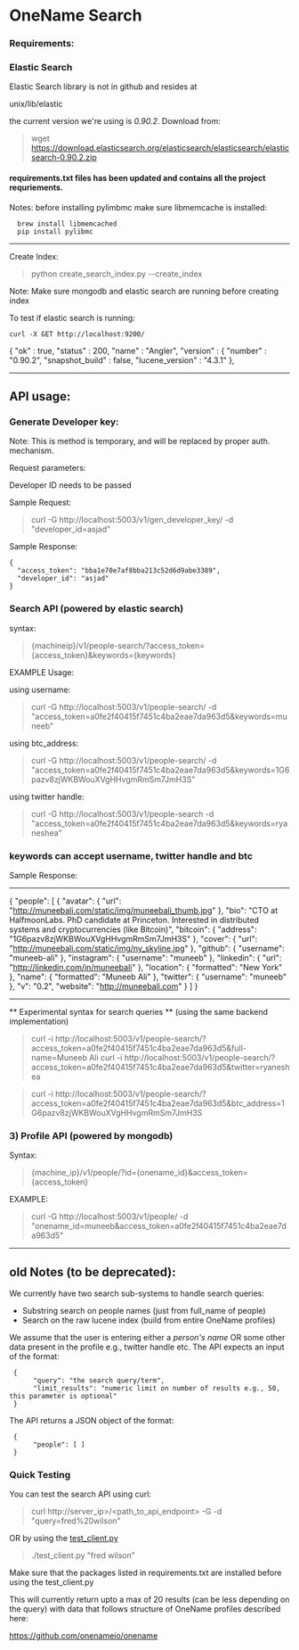 # OneName Search

### Requirements:

### Elastic Search

Elastic Search library is not in github and resides at

unix/lib/elastic

the current version we're using is *0.90.2*. Download from:

> wget https://download.elasticsearch.org/elasticsearch/elasticsearch/elasticsearch-0.90.2.zip

#### requirements.txt files has been updated and contains all the project requriements.

Notes:
before installing pylimbmc make sure libmemcache is installed:


      brew install libmemcached
      pip install pylibmc 

----------------------------------------------

Create Index: 
	
> python create_search_index.py --create_index


Note: Make sure mongodb and elastic search are running before creating index

To test if elastic search is running:

	curl -X GET http://localhost:9200/

{
  "ok" : true,
  "status" : 200,
  "name" : "Angler",
  "version" : {
    "number" : "0.90.2",
    "snapshot_build" : false,
    "lucene_version" : "4.3.1"
  },


----------------------------------------------
API usage:
----------------------------------------------

### Generate Developer key:

Note: This is method is temporary, and will be replaced by proper auth. mechanism. 

Request parameters:

Developer ID needs to be passed

Sample Request: 

> curl -G http://localhost:5003/v1/gen_developer_key/ -d "developer_id=asjad"

Sample Response:

	{
  	  "access_token": "bba1e70e7af8bba213c52d6d9abe3389", 
	  "developer_id": "asjad"
	}


### Search API (powered by elastic search)

syntax: 

> {machineip}/v1/people-search/?access_token={access_token}&keywords={keywords}

EXAMPLE Usage:

using username:

> curl -G http://localhost:5003/v1/people-search/ -d "access_token=a0fe2f40415f7451c4ba2eae7da963d5&keywords=muneeb"

using btc_address:

> curl -G http://localhost:5003/v1/people-search/ -d "access_token=a0fe2f40415f7451c4ba2eae7da963d5&keywords=1G6pazv8zjWKBWouXVgHHvgmRmSm7JmH3S"

using twitter handle:

> curl -G http://localhost:5003/v1/people-search -d "access_token=a0fe2f40415f7451c4ba2eae7da963d5&keywords=ryaneshea"

### keywords can accept username, twitter handle and btc

Sample Response:

-------------------------------------------------------
{
  "people": [
    {
      "avatar": {
        "url": "http://muneebali.com/static/img/muneebali_thumb.jpg"
      }, 
      "bio": "CTO at HalfmoonLabs. PhD candidate at Princeton. Interested in distributed systems and cryptocurrencies (like Bitcoin)", 
      "bitcoin": {
        "address": "1G6pazv8zjWKBWouXVgHHvgmRmSm7JmH3S"
      }, 
      "cover": {
        "url": "http://muneebali.com/static/img/ny_skyline.jpg"
      }, 
      "github": {
        "username": "muneeb-ali"
      }, 
      "instagram": {
        "username": "muneeb"
      }, 
      "linkedin": {
        "url": "http://linkedin.com/in/muneebali"
      }, 
      "location": {
        "formatted": "New York"
      }, 
      "name": {
        "formatted": "Muneeb Ali"
      }, 
      "twitter": {
        "username": "muneeb"
      }, 
      "v": "0.2", 
      "website": "http://muneebali.com"
    }
  ]
}


-------------------------------------------------------

** Experimental syntax for search queries ** (using the same backend implementation)

> curl -i http://localhost:5003/v1/people-search/?access_token=a0fe2f40415f7451c4ba2eae7da963d5&full-name=Muneeb Ali
> curl -i http://localhost:5003/v1/people-search/?access_token=a0fe2f40415f7451c4ba2eae7da963d5&twitter=ryaneshea
	
> curl -i http://localhost:5003/v1/people-search/?access_token=a0fe2f40415f7451c4ba2eae7da963d5&btc_address=1G6pazv8zjWKBWouXVgHHvgmRmSm7JmH3S

### 3) Profile API (powered by mongodb)

Syntax: 

> {machine_ip}/v1/people/?id={onename_id}&access_token={access_token}

EXAMPLE:
	
> curl -G http://localhost:5003/v1/people/ -d "onename_id=muneeb&access_token=a0fe2f40415f7451c4ba2eae7da963d5"

----------------------------------------------
old Notes (to be deprecated):
----------------------------------------------


We currently have two search sub-systems to handle search queries:

* Substring search on people names (just from full_name of people)
* Search on the raw lucene index (build from entire OneName profiles)

We assume that the user is entering either a *person's name* OR some other data present in the profile e.g., twitter handle etc. The API expects an input of the format:

     {
          "query": "the search query/term",
          "limit_results": "numeric limit on number of results e.g., 50, this parameter is optional"
     }

The API returns a JSON object of the format:

     {
          "people": [ ]
     }

### Quick Testing

You can test the search API using curl:

> curl http://server_ip>/<path_to_api_endpoint> -G -d "query=fred%20wilson"

OR by using the [test_client.py](test_client.py)

> ./test_client.py "fred wilson"

Make sure that the packages listed in requirements.txt are installed before using the test_client.py

This will currently return upto a max of 20 results (can be less depending on the query) with data that follows structure of OneName profiles described here:

https://github.com/onenameio/onename
